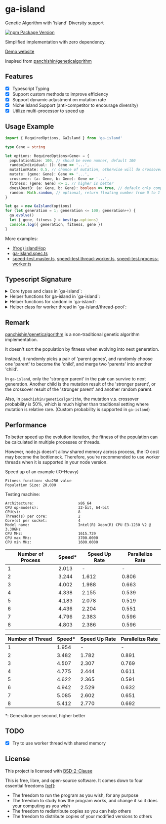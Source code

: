 # ga-island

Genetic Algorithm with 'island' Diversity support

[![npm Package Version](https://img.shields.io/npm/v/ga-island.svg?maxAge=2592000)](https://www.npmjs.com/package/ga-island)

Simplified implementation with zero dependency.

[Demo website](https://ga-island-demo.surge.sh)

Inspired from [panchishin/geneticalgorithm](https://github.com/panchishin/geneticalgorithm)

## Features

- [x] Typescript Typing
- [x] Support custom methods to improve efficiency
- [x] Support dynamic adjustment on mutation rate
- [x] Niche Island Support (anti-competitor to encourage diversity)
- [x] Utilize multi-processor to speed up

## Usage Example

```typescript
import { RequiredOptions, GaIsland } from 'ga-island'

type Gene = string

let options: RequiredOptions<Gene> = {
  populationSize: 100, // shoud be even numner, default 100
  randomIndividual: (): Gene => '...',
  mutationRate: 0.5, // chance of mutation, otherwise will do crossover, default 0.5
  mutate: (gene: Gene): Gene => '...',
  crossover: (a: Gene, b: Gene): Gene => '...',
  fitness: (gene: Gene) => 1, // higher is better
  doesABeatB: (a: Gene, b: Gene): boolean => true, // default only compare by fitness, custom function can consider both distance and fitness
  random: Math.random, // optional, return floating number from 0 to 1 inclusively
}

let ga = new GaIsland(options)
for (let generation = 1; generation <= 100; generation++) {
  ga.evolve()
  let { gene, fitness } = best(ga.options)
  console.log({ generation, fitness, gene })
}
```

More examples:

- [(frog) islandHop](./examples)
- [ga-island.spec.ts](./test/ga-island.spec.ts)
- [speed-test.master.ts](./test/speed-test.master.ts), [speed-test.thread-worker.ts](./test/speed-test.thread-worker.ts), [speed-test.process-worker.ts](./test/speed-test.process-worker.ts)

## Typescript Signature

<details>
<summary>
Core types and class in `ga-island`:
</summary>

```typescript
export class GaIsland<G> {
  options: FullOptions<G>
  constructor(options: RequiredOptions<G>)
  evolve(): void
}

export type RequiredOptions<G> = Options<G> &
  (
    | {
        population: G[]
      }
    | {
        randomIndividual: () => G
      }
  )

export type FullOptions<G> = Required<Options<G>>

export type Options<G> = {
  mutate: (gene: G) => G
  /**
   * default 0.5
   * chance of doing mutation, otherwise will do crossover
   * */
  mutationRate?: number
  crossover: (a: G, b: G) => G
  /**
   * higher is better
   * */
  fitness: (gene: G) => number
  /**
   * default only compare the fitness
   * custom function should consider both distance and fitness
   * */
  doesABeatB?: (a: G, b: G) => boolean
  population?: G[]
  /**
   * default 100
   * should be even number
   * */
  populationSize?: number
  /**
   * default randomly pick a gene from the population than mutate
   * */
  randomIndividual?: () => G
  /**
   * return floating number from 0 to 1 inclusively
   * default Math.random()
   * */
  random?: () => number
}
```

</details>

<details>
<summary>
Helper functions for ga-island in `ga-island`:
</summary>

```typescript
/**
 * inplace populate the options.population gene pool
 * */
export function populate<G>(options: FullOptions<G>): void

/**
 * Apply default options and populate when needed
 * */
export function populateOptions<G>(_options: RequiredOptions<G>): FullOptions<G>

/**
 * generate a not-bad doesABeatB() function for kick-starter
 * should use custom implement according to the context
 * */
export function genDoesABeatB<G>(options: {
  /**
   * higher is better,
   * zero or negative is failed gene
   * */
  fitness: (gene: G) => number
  distance: (a: G, b: G) => number
  min_distance: number
  /**
   * return float value from 0 to 1 inclusively
   * as chance to change the Math.random() implementation
   * */
  random?: Random
}): (a: G, b: G) => boolean

export function best<G>(options: {
  population: G[]
  fitness: (gene: G) => number
}): {
  gene: G
  fitness: number
}

export function maxIndex(scores: number[]): number
```

</details>

<details>
<summary>
Helper functions for random in `ga-island`:
</summary>

```typescript
/**
 * return float value from 0 to 1 inclusively
 * */
export type Random = () => number

/**
 * @param random  custom implementation of Math.random()
 * @param min     inclusive lower bound
 * @param max     inclusive upper bound
 * @param step    interval between each value
 * */
export function randomNumber(
  random: Random,
  min: number,
  max: number,
  step: number,
): number

export function randomElement<T>(random: Random, xs: T[]): T
/**
 * @param random        custom implementation of Math.random()
 * @param probability   change of getting true
 * */
export function randomBoolean(random: Random, probability?: number): boolean

/**
 * in-place shuffle the order of elements in the array
 * */
export function shuffleArray<T>(random: Random, xs: T[]): void
```

</details>

<details>
<summary>
Helper class for worker thread in `ga-island/thread-pool`:
</summary>

```typescript
import { Worker } from 'worker_threads'

export type WeightedWorker = {
  weight: number
  worker: Worker
}

/**
 * only support request-response batch-by-batch
 * DO NOT support multiple interlaced concurrent batches
 * */
export class ThreadPool {
  totalWeights: number

  workers: WeightedWorker[]

  dispatch<T, R>(inputs: T[]): Promise<R[]>
  dispatch<T, R>(inputs: T[], cb: (err: any, outputs: R[]) => void): void

  constructor(
    options:
      | {
          modulePath: string
          /**
           * workload for each worker, default to 1.0 for all workers
           * */
          weights?: number[]
          /**
           * number of worker = (number of core / weights) * overload
           * default to 1.0
           * */
          overload?: number
        }
      | {
          workers: WeightedWorker[]
        },
  )

  close(): void
}
```

</details>

## Remark

[panchishin/geneticalgorithm](https://github.com/panchishin/geneticalgorithm) is a non-traditional genetic algorithm implementation.

It doesn't sort the population by fitness when evolving into next generation.

Instead, it randomly picks a pair of 'parent genes',
and randomly choose one 'parent' to become the 'child',
and merge two 'parents' into another 'child'.

In `ga-island`, only the 'stronger parent' in the pair can survive to next generation. Another child is the mutation result of the 'stronger parent', or the crossover result of the 'stronger parent' and another random parent.

Also, in `panchishin/geneticalgorithm`, the mutation v.s. crossover probability is 50%,
which is much higher than traditional setting where mutation is relative rare.
(Custom probability is supported in `ga-island`)

## Performance

To better speed up the evolution iteration,
the fitness of the population can be calculated in multiple processes or threads.

However, node.js doesn't allow shared memory across process,
the IO cost may become the bottleneck. Therefore, you're recommended to use worker threads when it is supported in your node version.

Speed up of an example (IO-Heavy)

```
Fitness function: sha256 value
Population Size: 20,000
```

Testing machine:

```
Architecture:                    x86_64
CPU op-mode(s):                  32-bit, 64-bit
CPU(s):                          8
Thread(s) per core:              2
Core(s) per socket:              4
Model name:                      Intel(R) Xeon(R) CPU E3-1230 V2 @ 3.30GHz
CPU MHz:                         1615.729
CPU max MHz:                     3700.0000
CPU min MHz:                     1600.0000
```

| Number of Process | Speed\* | Speed Up Rate | Parallelize Rate |
| ----------------- | ------- | ------------- | ---------------- |
| 1                 | 2.013   | -             | -                |
| 2                 | 3.244   | 1.612         | 0.806            |
| 3                 | 4.002   | 1.988         | 0.663            |
| 4                 | 4.338   | 2.155         | 0.539            |
| 5                 | 4.183   | 2.078         | 0.519            |
| 6                 | 4.436   | 2.204         | 0.551            |
| 7                 | 4.796   | 2.383         | 0.596            |
| 8                 | 4.803   | 2.386         | 0.596            |

| Number of Thread | Speed\* | Speed Up Rate | Parallelize Rate |
| ---------------- | ------- | ------------- | ---------------- |
| 1                | 1.954   | -             | -                |
| 2                | 3.482   | 1.782         | 0.891            |
| 3                | 4.507   | 2.307         | 0.769            |
| 4                | 4.775   | 2.444         | 0.611            |
| 5                | 4.622   | 2.365         | 0.591            |
| 6                | 4.942   | 2.529         | 0.632            |
| 7                | 5.085   | 2.602         | 0.651            |
| 8                | 5.412   | 2.770         | 0.692            |

\*: Generation per second, higher better

## TODO

- [x] Try to use worker thread with shared memory

## License

This project is licensed with [BSD-2-Clause](./LICENSE)

This is free, libre, and open-source software. It comes down to four essential freedoms [[ref]](https://seirdy.one/2021/01/27/whatsapp-and-the-domestication-of-users.html#fnref:2):

- The freedom to run the program as you wish, for any purpose
- The freedom to study how the program works, and change it so it does your computing as you wish
- The freedom to redistribute copies so you can help others
- The freedom to distribute copies of your modified versions to others
